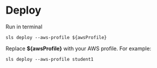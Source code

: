 # Deploy

Run in terminal

```
sls deploy --aws-profile ${awsProfile}
```

Replace **${awsProfile}** with your AWS profile. For example:

```
sls deploy --aws-profile student1
```

